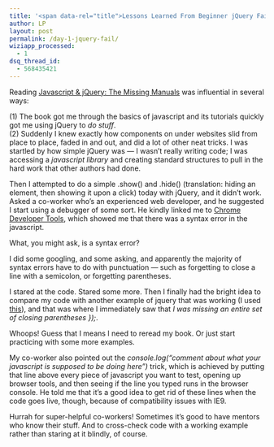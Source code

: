 ```yaml
---
title: '<span data-rel="title">Lessons Learned From Beginner jQuery Fail</span>'
author: LP
layout: post
permalink: /day-1-jquery-fail/
wiziapp_processed:
  - 1
dsq_thread_id:
  - 568435421
---
```

<span data-rel="content">

<p>
  Reading <a href="http://www.amazon.com/JavaScript-jQuery-David-Sawyer-McFarland/dp/1449399029/ref=sr_1_1?ie=UTF8&#038;qid=1328679663&#038;sr=8-1" target="_blank">Javascript & jQuery: The Missing Manuals</a> was influential in several ways:
</p>

<div class="steps">
  (1) The book got me through the basics of javascript and its tutorials quickly got me using jQuery to <em>do stuff</em>.
</div>

<div class="steps">
  (2) Suddenly I knew exactly how components on under websites slid from place to place, faded in and out, and did a lot of other neat tricks. I was startled by how simple jQuery was &#8212; I wasn&#8217;t really writing code; I was accessing a <em>javascript library</em> and creating standard structures to pull in the hard work that other authors had done.
</div>

<p>
  Then I attempted to do a simple .show() and .hide() (translation: hiding an element, then showing it upon a click) today with jQuery, and it didn&#8217;t work. Asked a co-worker who&#8217;s an experienced web developer, and he suggested I start using a debugger of some sort. He kindly linked me to <a href="http://code.google.com/chrome/extensions/tut_debugging.html" target="_blank">Chrome Developer Tools</a>, which showed me that there was a syntax error in the javascript.
</p>

<p>
  What, you might ask, is a syntax error?
</p>

<p>
  I did some googling, and some asking, and apparently the majority of syntax errors have to do with punctuation &#8212; such as forgetting to close a line with a semicolon, or forgetting parentheses.
</p>

<p>
  I stared at the code. Stared some more. Then I finally had the bright idea to compare my code with another example of jquery that was working (I used <a href="http://www.w3schools.com/jquery/tryit.asp?filename=tryjquery_hide" target="_blank">this</a>), and that was where I immediately saw that <em>I was missing an entire set of closing parentheses });</em>.
</p>

<p>
  Whoops! Guess that I means I need to reread my book. Or just start practicing with some more examples.
</p>

<p>
  My co-worker also pointed out the <em>console.log(&#8220;comment about what your javascript is supposed to be doing here&#8221;)</em> trick, which is achieved by putting that line above every piece of javascript you want to test, opening up browser tools, and then seeing if the line you typed runs in the browser console. He told me that it&#8217;s a good idea to get rid of these lines when the code goes live, though, because of compatibility issues with IE9.
</p>

<p>
  Hurrah for super-helpful co-workers! Sometimes it&#8217;s good to have mentors who know their stuff. And to cross-check code with a working example rather than staring at it blindly, of course.
</p></span>